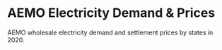 # AEMO Electricity Demand & Prices

AEMO wholesale electricity demand and settlement prices by states in 2020.
